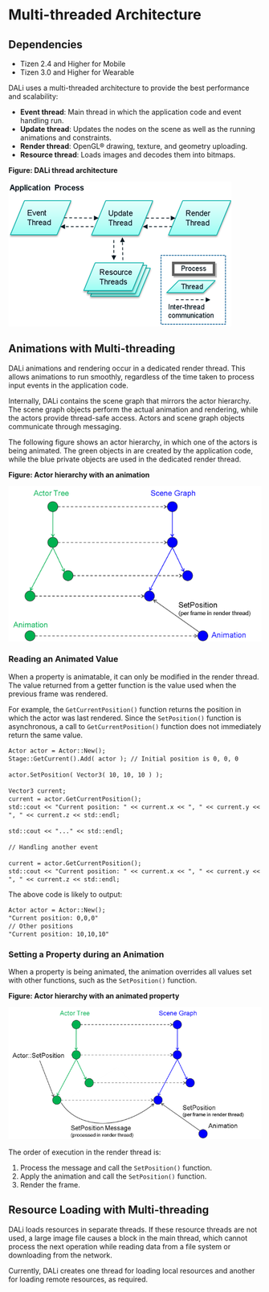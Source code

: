# Multi-threaded Architecture
## Dependencies
- Tizen 2.4 and Higher for Mobile
- Tizen 3.0 and Higher for Wearable

DALi uses a multi-threaded architecture to provide the best performance and scalability:

- **Event thread**: Main thread in which the application code and event handling run.
- **Update thread**: Updates the nodes on the scene as well as the running animations and constraints.
- **Render thread**: OpenGL&reg; drawing, texture, and geometry uploading.
- **Resource thread**: Loads images and decodes them into bitmaps.

**Figure: DALi thread architecture**

![DALi thread architecture](./media/dali_threads.png)

## Animations with Multi-threading

DALi animations and rendering occur in a dedicated render thread. This allows animations to run smoothly, regardless of the time taken to process input events in the application code.

Internally, DALi contains the scene graph that mirrors the actor hierarchy. The scene graph objects perform the actual animation and rendering, while the actors provide thread-safe access. Actors and scene graph objects communicate through messaging.

The following figure shows an actor hierarchy, in which one of the actors is being animated. The green objects in are created by the application code, while the blue private objects are used in the dedicated render thread.

**Figure: Actor hierarchy with an animation**

![Actor hierarchy with an animation](./media/multi_threading2.png)

### Reading an Animated Value

When a property is animatable, it can only be modified in the render thread. The value returned from a getter function is the value used when the previous frame was rendered.

For example, the `GetCurrentPosition()` function returns the position in which the actor was last rendered. Since the `SetPosition()` function is asynchronous, a call to `GetCurrentPosition()` function does not immediately return the same value.

```
Actor actor = Actor::New();
Stage::GetCurrent().Add( actor ); // Initial position is 0, 0, 0

actor.SetPosition( Vector3( 10, 10, 10 ) );

Vector3 current;
current = actor.GetCurrentPosition();
std::cout << "Current position: " << current.x << ", " << current.y << ", " << current.z << std::endl;

std::cout << "..." << std::endl;

// Handling another event

current = actor.GetCurrentPosition();
std::cout << "Current position: " << current.x << ", " << current.y << ", " << current.z << std::endl;
```

The above code is likely to output:

```
Actor actor = Actor::New();
"Current position: 0,0,0"
// Other positions
"Current position: 10,10,10"
```

### Setting a Property during an Animation

When a property is being animated, the animation overrides all values set with other functions, such as the `SetPosition()` function.

**Figure: Actor hierarchy with an animated property**

![Actor hierarchy with an animated property](./media/multi_threading.png)

The order of execution in the render thread is:

1. Process the message and call the `SetPosition()` function.
2. Apply the animation and call the `SetPosition()` function.
3. Render the frame.

## Resource Loading with Multi-threading

DALi loads resources in separate threads. If these resource threads are not used, a large image file causes a block in the main thread, which cannot process the next operation while reading data from a file system or downloading from the network.

Currently, DALi creates one thread for loading local resources and another for loading remote resources, as required.